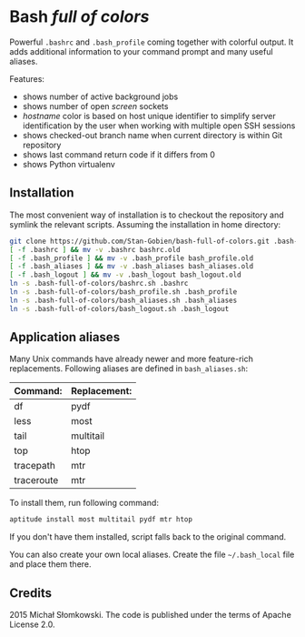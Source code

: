 # Bash *full of colors*

Powerful `.bashrc` and `.bash_profile` coming together with colorful output. It adds additional information
to your command prompt and many useful aliases.

Features:
* shows number of active background jobs
* shows number of open *screen* sockets
* *hostname* color is based on host unique identifier to simplify server identification by the user when working with multiple open SSH sessions
* shows checked-out branch name when current directory is within Git repository
* shows last command return code if it differs from 0
* shows Python virtualenv


## Installation

The most convenient way of installation is to checkout the repository and symlink the relevant scripts.
Assuming the installation in home directory:

```bash
git clone https://github.com/Stan-Gobien/bash-full-of-colors.git .bash-full-of-colors
[ -f .bashrc ] && mv -v .bashrc bashrc.old
[ -f .bash_profile ] && mv -v .bash_profile bash_profile.old
[ -f .bash_aliases ] && mv -v .bash_aliases bash_aliases.old
[ -f .bash_logout ] && mv -v .bash_logout bash_logout.old
ln -s .bash-full-of-colors/bashrc.sh .bashrc
ln -s .bash-full-of-colors/bash_profile.sh .bash_profile
ln -s .bash-full-of-colors/bash_aliases.sh .bash_aliases
ln -s .bash-full-of-colors/bash_logout.sh .bash_logout
```


## Application aliases

Many Unix commands have already newer and more feature-rich replacements. Following aliases are defined in
`bash_aliases.sh`:

|Command:       |Replacement:    |
| ------------- | -------------- |
|df             |pydf            |
|less           |most            |
|tail           |multitail       |
|top            |htop            |
|tracepath      |mtr             |
|traceroute     |mtr             |

To install them, run following command:

```bash
aptitude install most multitail pydf mtr htop
```

If you don't have them installed, script falls back to the original command.

You can also create your own local aliases. Create the file `~/.bash_local` file and place them there.

## Credits

2015 Michał Słomkowski. The code is published under the terms of Apache License 2.0.
